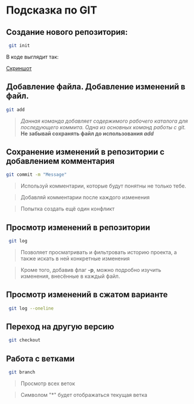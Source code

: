  # Подсказка по GIT

## Создание нового репозитория:
```sh
 git init
 ```
 В коде выглядит так:
 
 [Скриншот](Git_init.png)
 
 ## Добавление файла. Добавление изменений в файл.
 ```sh
 git add
```

>*Данная команда добавляет содержимого рабочего каталога для последующего коммита. Одна из основных команд работы с git.* **Не забывай сохранять файл до использования *add***

## Сохранение изменений в репозитории с добавлением комментария
```sh
git commit -m "Message"
```
>Используй комментарии, которые будут понятны не только тебе.

>Добавляй комментарии после каждого изменения

> Попытка создать ещё один конфликт

## Просмотр изменений в репозитории
```sh
 git log
```

>Позволяет просматривать и фильтровать историю проекта, а также искать в ней конкретные изменения

>Кроме того, добавив флаг **-p**, можно подробно изучить изменения, внесённые в каждый файл.

## Просмотр изменений в сжатом варианте
```sh
 git log --oneline
```
## Переход на другую версию
```sh
 git checkout
 ```

 ## Работа с ветками
```sh
 git branch
 ```
 >Просмотр всех веток
 
 > Символом "*" будет отображаться текущая ветка